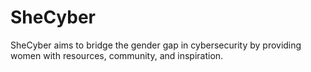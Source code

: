 # SheCyber
SheCyber aims to bridge the gender gap in cybersecurity by providing women with resources, community, and inspiration. 
